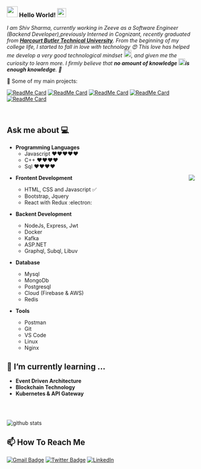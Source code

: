 ### <img src="https://github.com/axshivam/axshivam/blob/master/Assets/Hi.gif" width="29px"> Hello World!&nbsp;<img src="https://github.com/axshivam/axshivam/blob/master/Assets/Earth.gif" width="24px">

<em>I am Shiv Sharma, currently working in Zeeve as a Software Engineer (Backend Developer),previously Interned in Cognizant, recently graduated from <a href="https://hbtu.ac.in/"><b> Harcourt Butler Technical University</b></a>. From the beginning of my college life, I started to fall in love with technology 😍 This love has helped me develop a very good technological mindset <img src="https://github.com/axshivam/axshivam/blob/master/Assets/PC.gif" height="20px"/>, and given me the curiosity to learn more. I firmly believe that **no amount of knowledge <img src="https://github.com/axshivam/axshivam/blob/master/Assets/Rocket.gif" height="18px">is enough knowledge**. 🧠</em>
<br>


🚀 Some of my main projects:

[![ReadMe Card](https://my-readme-stats-axshivam.vercel.app/api/pin/?username=axshivam&repo=Url-Feeder-Service)](https://github.com/axshivam/Url-Feeder-Service)
[![ReadMe Card](https://my-readme-stats-axshivam.vercel.app/api/pin/?username=axshivam&repo=Github-fetcher)](https://github.com/axshivam/Github-fetcher)
[![ReadMe Card](https://my-readme-stats-axshivam.vercel.app/api/pin/?username=axshivam&repo=virtual-classroom-api)](https://github.com/axshivam/Url-Feeder-Service)
[![ReadMe Card](https://my-readme-stats-axshivam.vercel.app/api/pin/?username=axshivam&repo=product-store-site)](https://github.com/axshivam/product-store-site)
[![ReadMe Card](https://my-readme-stats-axshivam.vercel.app/api/pin/?username=axshivam&repo=Book-Record-Management)](https://github.com/axshivam/Book-Record-Management)

<br>

## Ask me about :computer: 
- **Programming Languages**
	- Javascript ❤️❤️❤️❤️❤️
	- C++ ❤️❤️❤️❤️
	- Sql ❤️❤️❤️❤️

<img align="right" src="https://github.com/axshivam/axshivam/blob/master/Assets/Developer.gif"/>

- **Frontent Development**
	- HTML, CSS and Javascript :white_check_mark:
	- Bootstrap, Jquery
	- React with Redux :electron:

- **Backent Development**
	- NodeJs, Express, Jwt
	- Docker
	- Kafka
	- ASP.NET
	- Graphql, Subql, Libuv 

- **Database**
	- Mysql
	- MongoDb
	- Postgresql
	- Cloud (Firebase & AWS)
	- Redis


- **Tools**
	- Postman
	- Git
	- VS Code
	- Linux
	- Nginx

## 🌱 I’m currently learning ...
- **Event Driven Architecture**
- **Blockchain Technology**
- **Kubernetes & API Gateway**
<br/>
  <br/>


![github stats](https://my-readme-stats-axshivam.vercel.app/api?username=axshivam&show_icons=true)



## 📫 How To Reach Me
[![Gmail Badge](https://img.shields.io/badge/-Gmail-c14438?style=flat-square&logo=Gmail&logoColor=white&link=mailto:contato.weltonf@gmail.com)](mailto:contato.shivsharmavictory@gmail.com)
[![Twitter Badge](https://img.shields.io/badge/-Twitter-1da1f2?style=flat-square&labelColor=1da1f2&logo=twitter&logoColor=white&link=https://www.twitter.com/_weltonfelix/)](https://www.twitter.com/axshivam/)
<a href="https://www.linkedin.com/in/axshivam" target="_blank"><img src="https://img.shields.io/badge/LinkedIn-%230077B5.svg?&style=flat-square&logo=linkedin&logoColor=white" alt="LinkedIn"></a>

